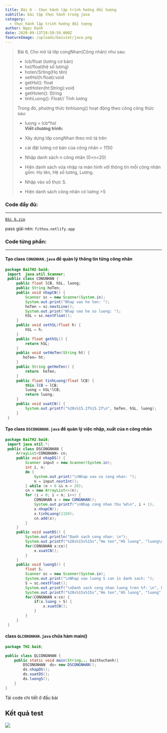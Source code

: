 ```yaml
---
title: Bài 6 - thực hành lập trình hướng đối tượng
subtitle: bài tập thực hành trong java
category:
  - thực hành lập trình hướng đối tượng
author: Ngọc Danh
date: 2020-09-13T19:59:59.000Z
featureImage: /uploads/baiviet/java.png
---
```

> Bài 6, Cho mô tả lớp congNhan(Công nhân) như sau:  
>- lcb/float (lương cơ bản)  
>- hsl/float(hệ số lương)  
>- hoten/Srting(Họ tên)  
>- setHsl(h:float):void  
>- getHsl(): float  
>- setHoten(ht:String):void  
>- getHoten(): String  
>- tinhLuong(): Float// Tính lương  
>
> Trong đó, phương thức tinhluong() hoạt động theo công công thức sau:  
>- luong = lcb\*hsl  
> **Viết chương trình:**  
> 
> *   Xây dựng lớp congNhan theo mô tả trên
> 
> *   cài đặt lương cơ bản của công nhân = 1150
> 
> *   Nhập danh sách n công nhân (0<n<20)
> 
> *   Hiện danh sách vừa nhập ra màn hình với thông tin mỗi công nhân gồm: Họ tên, Hệ số lương, Lương.
> 
> *   Nhập vào số thực S.
> 
> *   Hiện danh sách công nhân có lương >S

### Code đầy đủ:
------------

[`Bài 6.zip`](https://bit.ly/2GKtkdt)  

pass giải nén: `fithou.netlify.app`

### Code từng phần:  
-----------------

#### Tạo class `CONGNHAN.java` để quản lý thông tin từng công nhân

```java
package BaiTH2.bai6;
 import  java.util.Scanner;
 public class CONGNHAN {
     public float lCB, hSL, luong;
     public String hoTen;
     public void nhapCN() {
         Scanner sc = new Scanner(System.in);
         System.out.print("Nhap vao ho ten: ");
         hoTen = sc.nextLine();
         System.out.print("Nhap vao he so luong: ");
         hSL = sc.nextFloat();
     }
     public void sethSL(float h) {
         hSL = h;
     }
     public float gethSL() {
         return hSL;
     }
     public void setHoTen(String ht) {
        hoTen= ht;
     }
     public String getHoTen() {
         return  hoTen;
     }
     public float tinhLuong(float lCB) {
         this.lCB = lCB;
         luong = hSL*lCB;
         return luong;
     }
     public void xuatCN() {
         System.out.printf("%20s%15.2f%15.2f\n", hoTen, hSL, luong);
     }
 }
```
#### Tạo class `DSCONGNHAN.java` để quản lý việc nhập, xuất của n công nhân

```java
package BaiTH2.bai6;
 import java.util.*;
 public class DSCONGNHAN {
     ArrayList<CONGNHAN> cn;
     public void nhapDS() {
         Scanner input = new Scanner(System.in);
         int i, n;
         do {
             System.out.print("\nNhap vao so cong nhan: ");
             n = input.nextInt();
         } while (n < 0 && n > 20);
         cn = new ArrayList<>(n); 
         for (i = 0; i < n; i++) {
             CONGNHAN x = new CONGNHAN();
             System.out.printf("\nNhap cong nhan thu %d\n", i + 1);
             x.nhapCN();
             x.tinhLuong(1150);
             cn.add(x);
         }
     }
     public void xuatDS() {
         System.out.println("Danh sach cong nhan: \n");
         System.out.printf("%20s%15s%15s","Ho ten","HS luong", "luong\n");
         for(CONGNHAN x:cn){
             x.xuatCN();
         }
     }
     public void luongS() {
         float S;
         Scanner sc = new Scanner(System.in);
         System.out.print("\nNhap vao luong S can in danh sach: ");
         S = sc.nextFloat();
         System.out.printf("\nDanh sach cong nhan luong tren %f: \n", S);
         System.out.printf("%20s%15s%15s","Ho ten","HS luong", "luong");
         for(CONGNHAN x:cn) {
             if(x.luong > S) {
                 x.xuatCN();
             }
         }
     }
 }
```

#### class `QLCONGNHAN.java` chứa hàm main() 

```java
package TH2.bai6;

public class QLCONGNHAN {
    public static void main(String... baithuchanh){
        DSCONGNHAN  ds= new DSCONGNHAN();
        ds.nhapDS();
        ds.xuatDS();
        ds.luongS();
    }
}

```

Tải code chi tiết ở đầu bài

Kết quả test
------------

[![](https://1.bp.blogspot.com/-L0tN3WQrQ9g/XnDMxCn8bRI/AAAAAAAAdws/ffeeeBWKPdotZXUhTx5_w5D2Ccopp3TLQCLcBGAsYHQ/d/2020-03-17_201218.jpg)](https://1.bp.blogspot.com/-L0tN3WQrQ9g/XnDMxCn8bRI/AAAAAAAAdws/ffeeeBWKPdotZXUhTx5_w5D2Ccopp3TLQCLcBGAsYHQ/s1600/2020-03-17_201218.jpg)